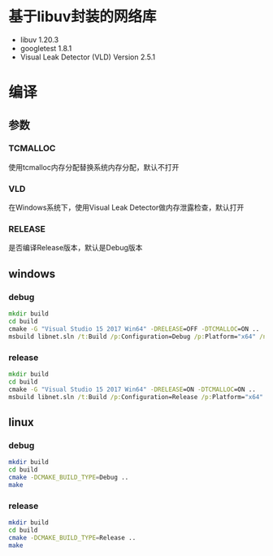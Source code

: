 # 基于libuv封装的网络库
* libuv 1.20.3
* googletest 1.8.1
* Visual Leak Detector (VLD) Version 2.5.1

# 编译
## 参数
### TCMALLOC
使用tcmalloc内存分配替换系统内存分配，默认不打开
### VLD
在Windows系统下，使用Visual Leak Detector做内存泄露检查，默认打开
### RELEASE
是否编译Release版本，默认是Debug版本

## windows
### debug
```cmd
mkdir build
cd build
cmake -G "Visual Studio 15 2017 Win64" -DRELEASE=OFF -DTCMALLOC=ON ..
msbuild libnet.sln /t:Build /p:Configuration=Debug /p:Platform="x64" /nologo
```
### release
```cmd
mkdir build
cd build
cmake -G "Visual Studio 15 2017 Win64" -DRELEASE=ON -DTCMALLOC=ON ..
msbuild libnet.sln /t:Build /p:Configuration=Release /p:Platform="x64" /nologo
```

## linux
### debug
```bash
mkdir build
cd build
cmake -DCMAKE_BUILD_TYPE=Debug ..
make
```
### release
```bash
mkdir build
cd build
cmake -DCMAKE_BUILD_TYPE=Release ..
make
```